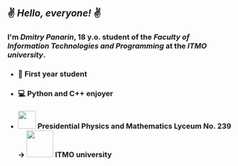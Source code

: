## ✌️ ***Hello, everyone!*** ✌️
### I'm ***Dmitry Panarin***, 18 y.o. student of the *Faculty of Information Technologies and Programming* at the *ITMO university*.
 - ### 👦 First year student
 - ### 💻 Python and C++ enjoyer
 - ### <img src="https://d3ml3b6vywsj0z.cloudfront.net/company_images/5c3b05dbd55ae49f1b7e491a_images.png" width="40"> Presidential Physics and Mathematics Lyceum No. 239 -> <img src="https://itmo.ru/file/pages/213/logo_na_plashke_russkiy_chernyy.png" width="60"> ITMO university